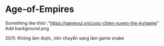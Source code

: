 # Age-of-Empires
Something like this! :"https://gamevui.vn/cuoc-chien-xuyen-the-ky/game"
Add background.png

20/5: Không làm được, nên chuyển sang làm game snake

